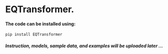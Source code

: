 # EQTransformer. 

#### The code can be installed using:

    pip install EQTransformer

##### Instruction, models, sample data, and examples will be uploaded later ... 
